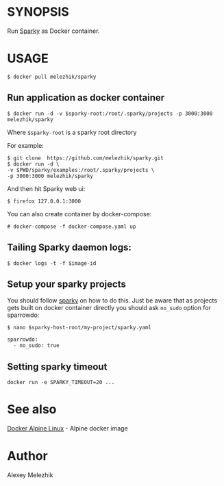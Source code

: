 # SYNOPSIS

Run [Sparky](https://github.com/melezhik/sparky) as Docker container.

# USAGE

    $ docker pull melezhik/sparky 

## Run application as docker container 

    $ docker run -d -v $sparky-root:/root/.sparky/projects -p 3000:3000 melezhik/sparky

Where `$sparky-root` is a sparky root directory

For example:

    $ git clone  https://github.com/melezhik/sparky.git 
    $ docker run -d \
    -v $PWD/sparky/examples:/root/.sparky/projects \
    -p 3000:3000 melezhik/sparky

And then hit Sparky web ui:

    $ firefox 127.0.0.1:3000

You can also create container by docker-compose:

    # docker-compose -f docker-compose.yaml up

## Tailing Sparky daemon logs:

    $ docker logs -t -f $image-id

## Setup your sparky projects

You should follow [sparky](https://github.com/melezhik/sparky) on how to do this.
Just be aware that as projects gets built on docker container directly you should ask `no_sudo`
option for sparrowdo:


    $ nano $sparky-host-root/my-project/sparky.yaml

    sparrowdo:
      - no_sudo: true

## Setting sparky timeout

    docker run -e SPARKY_TIMEOUT=20 ...

# See also

[Docker Alpine Linux](https://hub.docker.com/_/alpine) - Alpine docker image

# Author

Alexey Melezhik


